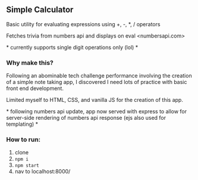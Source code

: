 ## Simple Calculator

Basic utility for evaluating expressions using +, -, \*, / operators

Fetches trivia from numbers api and displays on eval <numbersapi.com>

\* currently supports single digit operations only (lol) \*

### Why make this?

Following an abominable tech challenge performance involving the creation of a simple note taking app, I discovered I need lots of practice with basic front end development. 

Limited myself to HTML, CSS, and vanilla JS for the creation of this app.

\* following numbers api update, app now served with express to allow for server-side rendering of numbers api response (ejs also used for templating) \*

### How to run:

1. clone 
2. ```npm i```
3. ```npm start```
4. nav to localhost:8000/